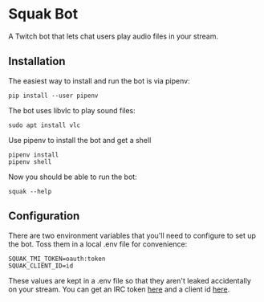 # Squak Bot

A Twitch bot that lets chat users play audio files in your stream.

## Installation

The easiest way to install and run the bot is via pipenv:

```
pip install --user pipenv
```

The bot uses libvlc to play sound files:

```
sudo apt install vlc
```

Use pipenv to install the bot and get a shell

```
pipenv install
pipenv shell
```

Now you should be able to run the bot:
```
squak --help
```

## Configuration

There are two environment variables that you'll need to configure to set
up the bot. Toss them in a local .env file for convenience:

```
SQUAK_TMI_TOKEN=oauth:token
SQUAK_CLIENT_ID=id
```

These values are kept in a .env file so that they aren't leaked accidentally
on your stream. You can get an IRC token [here](https://twitchapps.com/tmi/)
and a client id [here](https://dev.twitch.tv/console/apps/create).
